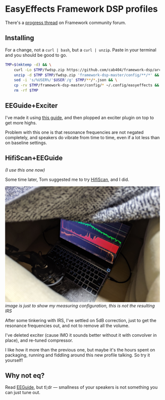 EasyEffects Framework DSP profiles
=======

There's a [progress thread](https://community.frame.work/t/guide-yet-another-easyeffects-profile/40509/) on Framework community forum.

## Installing

For a change, not a `curl | bash`, but a `curl | unzip`. Paste in your terminal and you should be good to go.

```bash
TMP=$(mktemp -d) && \
    curl -Lo $TMP/fwdsp.zip https://github.com/cab404/framework-dsp/archive/refs/heads/master.zip && \
    unzip -d $TMP $TMP/fwdsp.zip 'framework-dsp-master/config/**/*' && \
    sed -i 's/%USER%/'$USER'/g' $TMP/**/*.json && \
    cp -rv $TMP/framework-dsp-master/config/* ~/.config/easyeffects && \
    rm -rf $TMP
```

## EEGuide+Exciter

I've made it using [this guide](https://wwmm.github.io/easyeffects/guide_1.html), and then plopped an exciter plugin on top to get more highs.

Problem with this one is that resonance frequencies are not negated completely, and speakers do vibrate from time to time, even if a lot less than on baseline settings.

## HifiScan+EEGuide
_(I use this one now)_

Some time later, Tom suggested me to try [HifiScan](https://github.com/erdewit/HiFiScan), and I did.

![doing the sweep](./images/sweep.jpg)
_image is just to show my measuring configuration, this is not the resulting IRS_

After some tinkering with IRS, I've settled on 5dB correction, just to get the resonance frequencies out, and not to remove all the volume.

I've deleted exciter (cause IMO it sounds better without it with convolver in place), and re-tuned compressor.

I like how it more than the previous one, but maybe it's the hours spent on packaging, running and fiddling around this new profile talking. 
So try it yourself!

## Why not eq?

Read [EEGuide]((https://wwmm.github.io/easyeffects/guide_1.html)), but tl;dr — smallness of your speakers is not something you can just tune out.